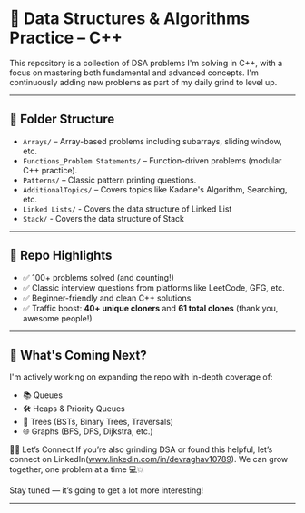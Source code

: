 # 🧠 Data Structures & Algorithms Practice – C++

This repository is a collection of DSA problems I'm solving in C++, with a focus on mastering both fundamental and advanced concepts. I'm continuously adding new problems as part of my daily grind to level up.

---

## 📁 Folder Structure

- `Arrays/` – Array-based problems including subarrays, sliding window, etc.
- `Functions_Problem Statements/` – Function-driven problems (modular C++ practice).
- `Patterns/` – Classic pattern printing questions.
- `AdditionalTopics/` – Covers topics like Kadane's Algorithm, Searching, etc.
- `Linked Lists/` - Covers the data structure of Linked List
- `Stack/` - Covers the data structure of Stack

---

## 🚀 Repo Highlights

- ✅ 100+ problems solved (and counting!)
- ✅ Classic interview questions from platforms like LeetCode, GFG, etc.
- ✅ Beginner-friendly and clean C++ solutions
- ✅ Traffic boost: **40+ unique cloners** and **61 total clones** (thank you, awesome people!)

---

## 📌 What's Coming Next?

I'm actively working on expanding the repo with in-depth coverage of:

- 📚 Queues
- 🛠️ Heaps & Priority Queues
- 🌳 Trees (BSTs, Binary Trees, Traversals)
- 🌐 Graphs (BFS, DFS, Dijkstra, etc.)

👨‍💻 Let’s Connect
If you’re also grinding DSA or found this helpful, let’s connect on LinkedIn(www.linkedin.com/in/devraghav10789).
We can grow together, one problem at a time 💻💥

Stay tuned — it’s going to get a lot more interesting!

---
